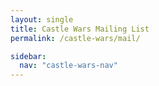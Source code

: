 ```yaml
---
layout: single
title: Castle Wars Mailing List
permalink: /castle-wars/mail/

sidebar:
  nav: "castle-wars-nav"
---
```


<script>
  (function (s, e, n, d, er) {
    s['Sender'] = er;
    s[er] = s[er] || function () {
      (s[er].q = s[er].q || []).push(arguments)
    }, s[er].l = 1 * new Date();
    var a = e.createElement(n),
        m = e.getElementsByTagName(n)[0];
    a.async = 1;
    a.src = d;
    m.parentNode.insertBefore(a, m)
  })(window, document, 'script', 'https://cdn.sender.net/accounts_resources/universal.js', 'sender');
  sender('6215f978d75773')
</script>

<div style="text-align: center">
  <div style="text-align: center" class="sender-form-field" data-sender-form-id="l6vq1eczbmn7od3g5b9"></div>
</div>
